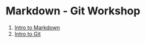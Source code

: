# Markdown - Git Workshop

1. [Intro to Markdown](https://z3a.github.io/md-git-workshop/01.markdown/out/intro-to-md.html)
2. [Intro to Git](https://z3a.github.io/md-git-workshop/02.git/out/git.html)
